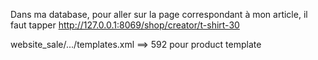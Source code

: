 Dans ma database, pour aller sur la page correspondant à mon article, il faut tapper
http://127.0.0.1:8069/shop/creator/t-shirt-30

website_sale/.../templates.xml ==> 592 pour product template